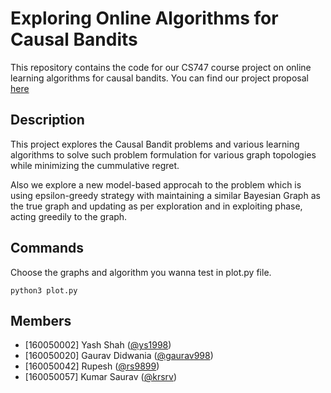 # Exploring Online Algorithms for Causal Bandits
This repository contains the code for our CS747 course project on online learning algorithms for causal bandits. You can find our project proposal [here](proposal.pdf)

## Description
This project explores the Causal Bandit problems and various learning algorithms to solve such problem formulation for various graph topologies while minimizing the cummulative regret.

Also we explore a new model-based approcah to the problem which is using epsilon-greedy strategy with maintaining a similar Bayesian Graph as the true graph and updating as per exploration and in exploiting phase, acting greedily to the graph.



## Commands
Choose the graphs and algorithm you wanna test in plot.py file.
``` 
python3 plot.py
```


## Members
*   [160050002] Yash Shah ([@ys1998](https://github.com/ys1998))
*   [160050020] Gaurav Didwania ([@gaurav998](https://github.com/gaurav998))
*   [160050042] Rupesh ([@rs9899](https://github.com/rs9899))
*   [160050057] Kumar Saurav ([@krsrv](https://github.com/krsrv))
